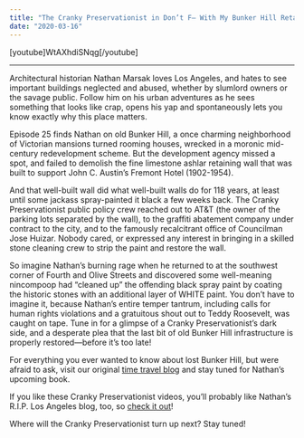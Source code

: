 ```yaml
---
title: "The Cranky Preservationist in Don’t F— With My Bunker Hill Retaining Wall (episode 25)"
date: "2020-03-16"
---
```


\[youtube\]WtAXhdiSNqg\[/youtube\]

* * *

Architectural historian Nathan Marsak loves Los Angeles, and hates to see important buildings neglected and abused, whether by slumlord owners or the savage public. Follow him on his urban adventures as he sees something that looks like crap, opens his yap and spontaneously lets you know exactly why this place matters.

Episode 25 finds Nathan on old Bunker Hill, a once charming neighborhood of Victorian mansions turned rooming houses, wrecked in a moronic mid-century redevelopment scheme. But the development agency missed a spot, and failed to demolish the fine limestone ashlar retaining wall that was built to support John C. Austin’s Fremont Hotel (1902-1954).

And that well-built wall did what well-built walls do for 118 years, at least until some jackass spray-painted it black a few weeks back. The Cranky Preservationist public policy crew reached out to AT&T (the owner of the parking lots separated by the wall), to the graffiti abatement company under contract to the city, and to the famously recalcitrant office of Councilman Jose Huizar. Nobody cared, or expressed any interest in bringing in a skilled stone cleaning crew to strip the paint and restore the wall.

So imagine Nathan’s burning rage when he returned to at the southwest corner of Fourth and Olive Streets and discovered some well-meaning nincompoop had “cleaned up” the offending black spray paint by coating the historic stones with an additional layer of WHITE paint. You don’t have to imagine it, because Nathan’s entire temper tantrum, including calls for human rights violations and a gratuitous shout out to Teddy Roosevelt, was caught on tape. Tune in for a glimpse of a Cranky Preservationist’s dark side, and a desperate plea that the last bit of old Bunker Hill infrastructure is properly restored—before it’s too late!

For everything you ever wanted to know about lost Bunker Hill, but were afraid to ask, visit our original [time travel blog](http://www.onbunkerhill.org) and stay tuned for Nathan’s upcoming book.

If you like these Cranky Preservationist videos, you’ll probably like Nathan’s R.I.P. Los Angeles blog, too, so [check it out](http://www.RIPLosAngeles.com)!

Where will the Cranky Preservationist turn up next? Stay tuned!

